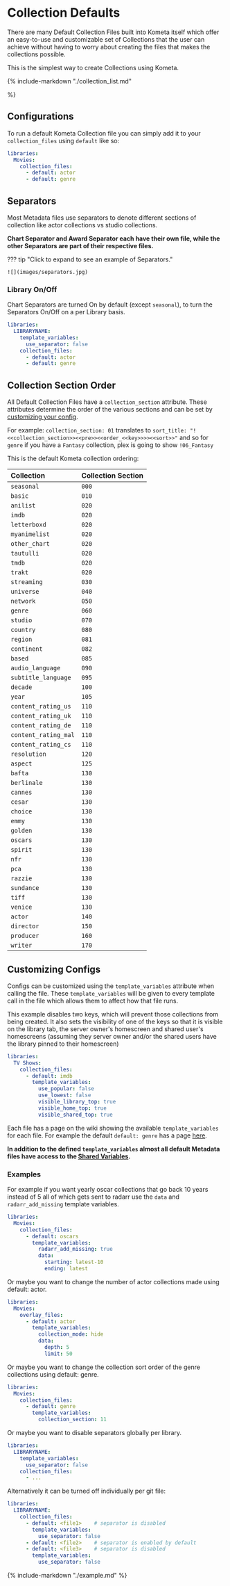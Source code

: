 # Collection Defaults

There are many Default Collection Files built into Kometa itself which offer an easy-to-use and customizable set of 
Collections that the user can achieve without having to worry about creating the files that makes the collections 
possible.

This is the simplest way to create Collections using Kometa.

{%
   include-markdown "./collection_list.md"

%}

## Configurations

To run a default Kometa Collection file you can simply add it to your `collection_files` using `default` like so:

```yaml
libraries:
  Movies:
    collection_files:
      - default: actor
      - default: genre
```

## Separators

Most Metadata files use separators to denote different sections of collection like actor collections vs studio 
collections.

**Chart Separator and Award Separator each have their own file, while the other Separators are part of their respective 
files.**

??? tip "Click to expand to see an example of Separators."

    ![](images/separators.jpg)

### Library On/Off

Chart Separators are turned On by default (except `seasonal`), to turn the Separators On/Off on a per Library basis.

```yaml
libraries:
  LIBRARYNAME:
    template_variables:
      use_separator: false
    collection_files:
      - default: actor
      - default: genre
```

## Collection Section Order

All Default Collection Files have a `collection_section` attribute. These attributes determine the order of the various 
sections and can be set by [customizing your config](#customizing-configs).

For example: `collection_section: 01` translates to `sort_title: "!<<collection_section>><<pre>><<order_<<key>>>><<sort>>"` 
and so for `genre` if you have a `Fantasy` collection, plex is going to show `!06_Fantasy`

This is the default Kometa collection ordering:

| Collection           | Collection Section |
|:---------------------|:-------------------|
| `seasonal`           | `000`              |
| `basic`              | `010`              |
| `anilist`            | `020`              |
| `imdb`               | `020`              |
| `letterboxd`         | `020`              |
| `myanimelist`        | `020`              |
| `other_chart`        | `020`              |
| `tautulli`           | `020`              |
| `tmdb`               | `020`              |
| `trakt`              | `020`              |
| `streaming`          | `030`              |
| `universe`           | `040`              |
| `network`            | `050`              |
| `genre`              | `060`              |
| `studio`             | `070`              |
| `country`            | `080`              |
| `region`             | `081`              |
| `continent`          | `082`              |
| `based`              | `085`              |
| `audio_language`     | `090`              |
| `subtitle_language`  | `095`              |
| `decade`             | `100`              |
| `year`               | `105`              |
| `content_rating_us`  | `110`              |
| `content_rating_uk`  | `110`              |
| `content_rating_de`  | `110`              |
| `content_rating_mal` | `110`              |
| `content_rating_cs`  | `110`              |
| `resolution`         | `120`              |
| `aspect`             | `125`              |
| `bafta`              | `130`              |
| `berlinale`          | `130`              |
| `cannes`             | `130`              |
| `cesar`              | `130`              |
| `choice`             | `130`              |
| `emmy`               | `130`              |
| `golden`             | `130`              |
| `oscars`             | `130`              |
| `spirit`             | `130`              |
| `nfr`                | `130`              |
| `pca`                | `130`              |
| `razzie`             | `130`              |
| `sundance`           | `130`              |
| `tiff`               | `130`              |
| `venice`             | `130`              |
| `actor`              | `140`              |
| `director`           | `150`              |
| `producer`           | `160`              |
| `writer`             | `170`              |

## Customizing Configs

Configs can be customized using the `template_variables` attribute when calling the file. These `template_variables` 
will be given to every template call in the file which allows them to affect how that file runs.

This example disables two keys, which will prevent those collections from being created. It also sets the visibility of 
one of the keys so that it is visible on the library tab, the server owner's homescreen and shared user's homescreens 
(assuming they server owner and/or the shared users have the library pinned to their homescreen)

```yaml
libraries:
  TV Shows:
    collection_files:
      - default: imdb
        template_variables:
          use_popular: false
          use_lowest: false
          visible_library_top: true
          visible_home_top: true
          visible_shared_top: true
```

Each file has a page on the wiki showing the available `template_variables` for each file. For example the default 
`default: genre` has a page [here](both/genre.md).

**In addition to the defined `template_variables` almost all default Metadata files have access to the 
[Shared Variables](collection_variables.md).**

### Examples

For example if you want yearly oscar collections that go back 10 years instead of 5 all of which gets sent to radarr 
use the `data` and `radarr_add_missing` template variables.

```yaml
libraries:
  Movies:
    collection_files:
      - default: oscars
        template_variables:
          radarr_add_missing: true
          data:
            starting: latest-10
            ending: latest
```

Or maybe you want to change the number of actor collections made using default: actor.

```yaml
libraries:
  Movies:
    overlay_files:
      - default: actor
        template_variables:
          collection_mode: hide
          data:
            depth: 5
            limit: 50
```

Or maybe you want to change the collection sort order of the genre collections using default: genre.

```yaml
libraries:
  Movies:
    collection_files:
      - default: genre
        template_variables:
          collection_section: 11
```

Or maybe you want to disable separators globally per library.

```yaml
libraries:
  LIBRARYNAME:
    template_variables:
      use_separator: false
    collection_files:
      - ...
```

Alternatively it can be turned off individually per git file:

```yaml
libraries:
  LIBRARYNAME:
    collection_files:
      - default: <file1>    # separator is disabled
        template_variables:
          use_separator: false
      - default: <file2>    # separator is enabled by default
      - default: <file3>    # separator is disabled
        template_variables:
          use_separator: false
```

{%
   include-markdown "./example.md"
%}
